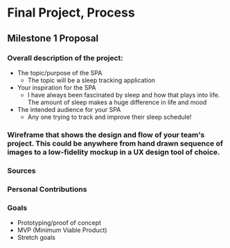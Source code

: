 # Final Project, Process
## Milestone 1 Proposal

### Overall description of the project:

* The topic/purpose of the SPA
    * The topic will be a sleep tracking application
* Your inspiration for the SPA
    * I have always been fascinated by sleep and how that plays into life. The amount of sleep makes a huge difference in life and mood
* The intended audience for your SPA
    * Any one trying to track and improve their sleep schedule!

### Wireframe that shows the design and flow of your team's project. This could be anywhere from hand drawn sequence of images to a low-fidelity mockup in a UX design tool of choice.

### Sources


### Personal Contributions


### Goals
* Prototyping/proof of concept
* MVP (Minimum Viable Product)
* Stretch goals